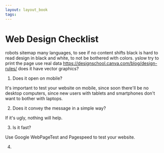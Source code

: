 ```yaml
---
layout: layout_book
tags:
---
```


# Web Design Checklist

robots
sitemap
many languages, to see if no content shifts
black is hard to read
design in black and white, to not be bothered with colors.
yslow
try to print the page
use real data
https://designschool.canva.com/blog/design-rules/
does it have vector graphics?


1. Does it open on mobile?

It's important to test your website on mobile, since soon there'll be no
desktop computers, since new users with tablets and smartphones don't want
to bother with laptops.

2. Does it convey the message in a simple way?

If it's ugly, nothing will help.

3. Is it fast?

Use Google WebPageTest and Pagespeed to test your website.

4. 

